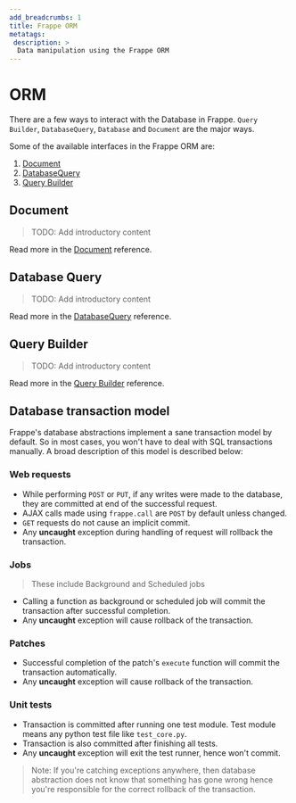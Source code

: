 ```yaml
---
add_breadcrumbs: 1
title: Frappe ORM
metatags:
 description: >
  Data manipulation using the Frappe ORM
---
```


# ORM

There are a few ways to interact with the Database in Frappe. `Query Builder`, `DatabaseQuery`, `Database` and `Document` are the major ways.

Some of the available interfaces in the Frappe ORM are:

  1. [Document](#document)
  1. [DatabaseQuery](#database-query)
  1. [Query Builder](#query-builder)

## Document

> TODO: Add introductory content

Read more in the [Document](/docs/user/en/api/document) reference.

## Database Query

> TODO: Add introductory content

Read more in the [DatabaseQuery](/docs/user/en/api/database-query) reference.

## Query Builder

> TODO: Add introductory content

Read more in the [Query Builder](/docs/user/en/api/query-builder) reference.

## Database transaction model

Frappe's database abstractions implement a sane transaction model by default. So in most cases, you won't have to deal with SQL transactions manually. A broad description of this model is described below:

### Web requests

- While performing `POST` or `PUT`, if any writes were made to the database, they are committed at end of the successful request.
- AJAX calls made using `frappe.call` are `POST` by default unless changed.
- `GET` requests do not cause an implicit commit.
- Any **uncaught** exception during handling of request will rollback the transaction.

### Jobs

> These include Background and Scheduled jobs

- Calling a function as background or scheduled job will commit the transaction after successful completion.
- Any **uncaught** exception will cause rollback of the transaction.

### Patches

- Successful completion of the patch's `execute` function will commit the transaction automatically.
- Any **uncaught** exception will cause rollback of the transaction.

### Unit tests

- Transaction is committed after running one test module. Test module means any python test file like `test_core.py`.
- Transaction is also committed after finishing all tests.
- Any **uncaught** exception will exit the test runner, hence won't commit.

> Note: If you're catching exceptions anywhere, then database abstraction does not know that something has gone wrong hence you're responsible for the correct rollback of the transaction.
